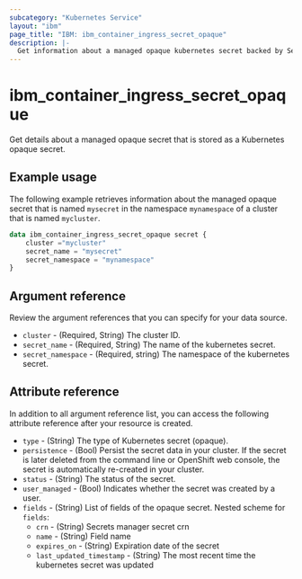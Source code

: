 ```yaml
---
subcategory: "Kubernetes Service"
layout: "ibm"
page_title: "IBM: ibm_container_ingress_secret_opaque"
description: |-
  Get information about a managed opaque kubernetes secret backed by Secrets Manager secrets
---
```


# ibm_container_ingress_secret_opaque
Get details about a managed opaque secret that is stored as a Kubernetes opaque secret.

## Example usage
The following example retrieves information about the managed opaque secret that is named `mysecret` in the namespace `mynamespace` of a cluster that is named `mycluster`. 

```terraform
data ibm_container_ingress_secret_opaque secret {
    cluster ="mycluster"
    secret_name = "mysecret"
    secret_namespace = "mynamespace"
}
```

## Argument reference
Review the argument references that you can specify for your data source. 

- `cluster` - (Required, String) The cluster ID.
- `secret_name` - (Required, String) The name of the kubernetes secret.
- `secret_namespace` - (Required, string) The namespace of the kubernetes secret.

## Attribute reference
In addition to all argument reference list, you can access the following attribute reference after your resource is created.

- `type` - (String) The type of Kubernetes secret (opaque).
- `persistence`  - (Bool) Persist the secret data in your cluster. If the secret is later deleted from the command line or OpenShift web console, the secret is automatically re-created in your cluster.
- `status` - (String) The status of the secret.
- `user_managed` - (Bool) Indicates whether the secret was created by a user.
- `fields` - (String) List of fields of the opaque secret.
  Nested scheme for `fields`:
  - `crn` - (String) Secrets manager secret crn
  - `name` - (String) Field name
  - `expires_on` - (String) Expiration date of the secret
  - `last_updated_timestamp` - (String) The most recent time the kubernetes secret was updated
